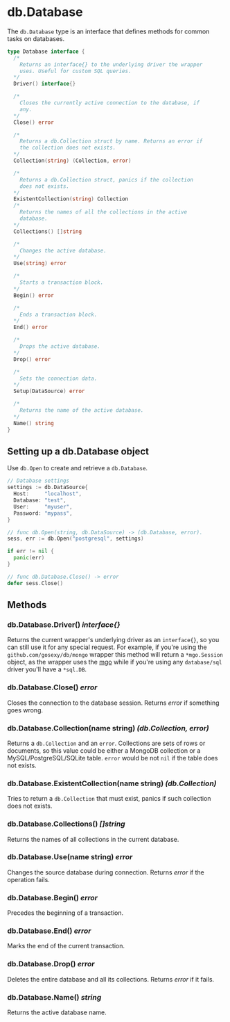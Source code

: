 # db.Database

The ``db.Database`` type is an interface that defines methods for common tasks
on databases.

```go
type Database interface {
  /*
    Returns an interface{} to the underlying driver the wrapper
    uses. Useful for custom SQL queries.
  */
  Driver() interface{}

  /*
    Closes the currently active connection to the database, if
    any.
  */
  Close() error

  /*
    Returns a db.Collection struct by name. Returns an error if
    the collection does not exists.
  */
  Collection(string) (Collection, error)

  /*
    Returns a db.Collection struct, panics if the collection
    does not exists.
  */
  ExistentCollection(string) Collection
  /*
    Returns the names of all the collections in the active
    database.
  */
  Collections() []string

  /*
    Changes the active database.
  */
  Use(string) error

  /*
    Starts a transaction block.
  */
  Begin() error

  /*
    Ends a transaction block.
  */
  End() error

  /*
    Drops the active database.
  */
  Drop() error

  /*
    Sets the connection data.
  */
  Setup(DataSource) error

  /*
    Returns the name of the active database.
  */
  Name() string
}
```

## Setting up a db.Database object

Use `db.Open` to create and retrieve a `db.Database`.

```go
// Database settings
settings := db.DataSource{
  Host:     "localhost",
  Database: "test",
  User:     "myuser",
  Password: "mypass",
}

// func db.Open(string, db.DataSource) -> (db.Database, error).
sess, err := db.Open("postgresql", settings)

if err != nil {
  panic(err)
}

// func db.Database.Close() -> error
defer sess.Close()
```

## Methods

### db.Database.Driver() *interface{}*

Returns the current wrapper's underlying driver as an `interface{}`, so you can
still use it for any special request. For example, if you're using the
`github.com/gosexy/db/mongo` wrapper this method will return a
`*mgo.Session` object, as the wrapper uses the [mgo](http://labix.org/v2/mgo)
while if you're using any `database/sql` driver you'll have a `*sql.DB`.

<!--
### db.Database.Open() *error*

Requests a connection to the database. Returns *error* if something goes wrong.
-->

### db.Database.Close() *error*

Closes the connection to the database session. Returns *error* if something goes
wrong.

### db.Database.Collection(name string) *(db.Collection, error)*

Returns a `db.Collection` and an `error`. Collections are sets of rows or
documents, so this value could be either a MongoDB collection or a
MySQL/PostgreSQL/SQLite table. `error` would be not `nil` if the table does not
exists.

### db.Database.ExistentCollection(name string) *(db.Collection)*

Tries to return a `db.Collection` that must exist, panics if such collection
does not exists.

### db.Database.Collections() *[]string*

Returns the names of all collections in the current database.

### db.Database.Use(name string) *error*

Changes the source database during connection. Returns *error* if the operation
fails.

### db.Database.Begin() *error*

Precedes the beginning of a transaction.

### db.Database.End() *error*

Marks the end of the current transaction.

### db.Database.Drop() *error*

Deletes the entire database and all its collections. Returns *error* if it
fails.

### db.Database.Name() *string*

Returns the active database name.
